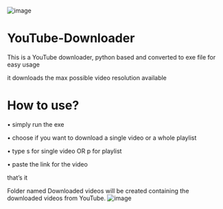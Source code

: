 ![image](https://user-images.githubusercontent.com/106902748/192666852-f9ad37e9-a019-40c4-8a69-158e451ca316.png)

# YouTube-Downloader

This is a YouTube downloader, python based and converted to exe file for easy usage 

it downloads the max possible video resolution available 

# How to use?
•	simply run the exe 

•	choose if you want to download a single video or a whole playlist 

•	type s for single video OR p for playlist 

•	paste the link for the video 

that’s it 

Folder named Downloaded videos will be created 
containing the downloaded videos from YouTube.
![image](https://user-images.githubusercontent.com/106902748/197280646-d91a5cf5-13f4-4f02-a1d7-6a5f345f6d65.png)
